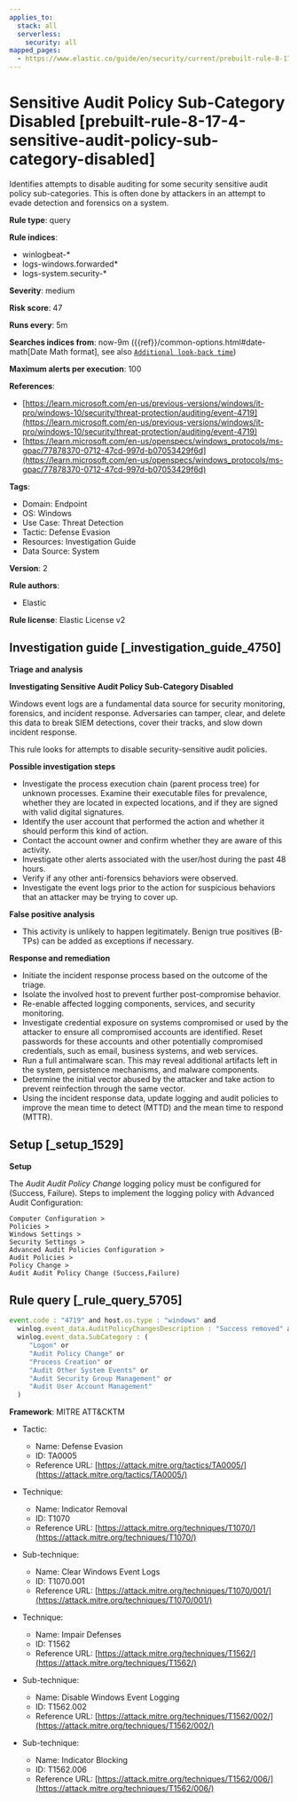 ```yaml
---
applies_to:
  stack: all
  serverless:
    security: all
mapped_pages:
  - https://www.elastic.co/guide/en/security/current/prebuilt-rule-8-17-4-sensitive-audit-policy-sub-category-disabled.html
---
```


# Sensitive Audit Policy Sub-Category Disabled [prebuilt-rule-8-17-4-sensitive-audit-policy-sub-category-disabled]

Identifies attempts to disable auditing for some security sensitive audit policy sub-categories. This is often done by attackers in an attempt to evade detection and forensics on a system.

**Rule type**: query

**Rule indices**:

* winlogbeat-*
* logs-windows.forwarded*
* logs-system.security-*

**Severity**: medium

**Risk score**: 47

**Runs every**: 5m

**Searches indices from**: now-9m ({{ref}}/common-options.html#date-math[Date Math format], see also [`Additional look-back time`](docs-content://solutions/security/detect-and-alert/create-detection-rule.md#rule-schedule))

**Maximum alerts per execution**: 100

**References**:

* [https://learn.microsoft.com/en-us/previous-versions/windows/it-pro/windows-10/security/threat-protection/auditing/event-4719](https://learn.microsoft.com/en-us/previous-versions/windows/it-pro/windows-10/security/threat-protection/auditing/event-4719)
* [https://learn.microsoft.com/en-us/openspecs/windows_protocols/ms-gpac/77878370-0712-47cd-997d-b07053429f6d](https://learn.microsoft.com/en-us/openspecs/windows_protocols/ms-gpac/77878370-0712-47cd-997d-b07053429f6d)

**Tags**:

* Domain: Endpoint
* OS: Windows
* Use Case: Threat Detection
* Tactic: Defense Evasion
* Resources: Investigation Guide
* Data Source: System

**Version**: 2

**Rule authors**:

* Elastic

**Rule license**: Elastic License v2

## Investigation guide [_investigation_guide_4750]

**Triage and analysis**

**Investigating Sensitive Audit Policy Sub-Category Disabled**

Windows event logs are a fundamental data source for security monitoring, forensics, and incident response. Adversaries can tamper, clear, and delete this data to break SIEM detections, cover their tracks, and slow down incident response.

This rule looks for attempts to disable security-sensitive audit policies.

**Possible investigation steps**

* Investigate the process execution chain (parent process tree) for unknown processes. Examine their executable files for prevalence, whether they are located in expected locations, and if they are signed with valid digital signatures.
* Identify the user account that performed the action and whether it should perform this kind of action.
* Contact the account owner and confirm whether they are aware of this activity.
* Investigate other alerts associated with the user/host during the past 48 hours.
* Verify if any other anti-forensics behaviors were observed.
* Investigate the event logs prior to the action for suspicious behaviors that an attacker may be trying to cover up.

**False positive analysis**

* This activity is unlikely to happen legitimately. Benign true positives (B-TPs) can be added as exceptions if necessary.

**Response and remediation**

* Initiate the incident response process based on the outcome of the triage.
* Isolate the involved host to prevent further post-compromise behavior.
* Re-enable affected logging components, services, and security monitoring.
* Investigate credential exposure on systems compromised or used by the attacker to ensure all compromised accounts are identified. Reset passwords for these accounts and other potentially compromised credentials, such as email, business systems, and web services.
* Run a full antimalware scan. This may reveal additional artifacts left in the system, persistence mechanisms, and malware components.
* Determine the initial vector abused by the attacker and take action to prevent reinfection through the same vector.
* Using the incident response data, update logging and audit policies to improve the mean time to detect (MTTD) and the mean time to respond (MTTR).


## Setup [_setup_1529]

**Setup**

The *Audit Audit Policy Change* logging policy must be configured for (Success, Failure). Steps to implement the logging policy with Advanced Audit Configuration:

```
Computer Configuration >
Policies >
Windows Settings >
Security Settings >
Advanced Audit Policies Configuration >
Audit Policies >
Policy Change >
Audit Audit Policy Change (Success,Failure)
```


## Rule query [_rule_query_5705]

```js
event.code : "4719" and host.os.type : "windows" and
  winlog.event_data.AuditPolicyChangesDescription : "Success removed" and
  winlog.event_data.SubCategory : (
     "Logon" or
     "Audit Policy Change" or
     "Process Creation" or
     "Audit Other System Events" or
     "Audit Security Group Management" or
     "Audit User Account Management"
  )
```

**Framework**: MITRE ATT&CKTM

* Tactic:

    * Name: Defense Evasion
    * ID: TA0005
    * Reference URL: [https://attack.mitre.org/tactics/TA0005/](https://attack.mitre.org/tactics/TA0005/)

* Technique:

    * Name: Indicator Removal
    * ID: T1070
    * Reference URL: [https://attack.mitre.org/techniques/T1070/](https://attack.mitre.org/techniques/T1070/)

* Sub-technique:

    * Name: Clear Windows Event Logs
    * ID: T1070.001
    * Reference URL: [https://attack.mitre.org/techniques/T1070/001/](https://attack.mitre.org/techniques/T1070/001/)

* Technique:

    * Name: Impair Defenses
    * ID: T1562
    * Reference URL: [https://attack.mitre.org/techniques/T1562/](https://attack.mitre.org/techniques/T1562/)

* Sub-technique:

    * Name: Disable Windows Event Logging
    * ID: T1562.002
    * Reference URL: [https://attack.mitre.org/techniques/T1562/002/](https://attack.mitre.org/techniques/T1562/002/)

* Sub-technique:

    * Name: Indicator Blocking
    * ID: T1562.006
    * Reference URL: [https://attack.mitre.org/techniques/T1562/006/](https://attack.mitre.org/techniques/T1562/006/)



